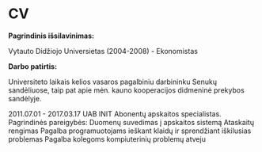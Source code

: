 # CV
**Pagrindinis išsilavinimas:**

Vytauto Didžiojo Universietas (2004-2008) - Ekonomistas

**Darbo patirtis:**

Universiteto laikais kelios vasaros pagalbiniu darbininku Senukų sandėliuose, taip pat apie mėn. kauno kooperacijos didmeninė prekybos sandėlyje.

2011.07.01 - 2017.03.17 UAB INIT Abonentų apskaitos specialistas. Pagrindinės pareigybės:
  Duomenų suvedimas į apskaitos sistemą
  Ataskaitų rengimas
  Pagalba programuotojams ieškant klaidų ir sprendžiant iškilusias problemas
  Pagalba kolegoms kompiuterinių problemų atveju
